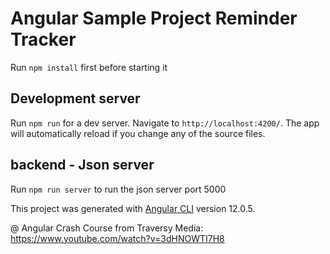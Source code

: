 # Angular Sample Project Reminder Tracker 

Run `npm install` first before starting it 

## Development server

Run `npm run` for a dev server. Navigate to `http://localhost:4200/`. The app will automatically reload if you change any of the source files.

## backend - Json server

Run `npm run server` to run the json server port 5000

This project was generated with [Angular CLI](https://github.com/angular/angular-cli) version 12.0.5.

@ Angular Crash Course from Traversy Media: https://www.youtube.com/watch?v=3dHNOWTI7H8

